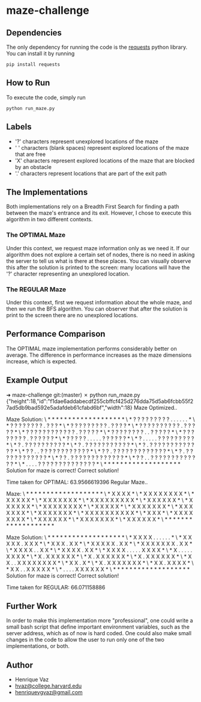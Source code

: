 # maze-challenge

## Dependencies

The only dependency for running the code is the [requests](http://docs.python-requests.org/en/master/) python library. You can install it by running

```
pip install requests
```

## How to Run

To execute the code, simply run

```
python run_maze.py
```

## Labels

- '?' characters represent unexplored locations of the maze
- ' ' characters (blank spaces) represent explored locations of the maze that are free
- 'X' characters represent explored locations of the maze that are blocked by an obstacle
- '.' characters represent locations that are part of the exit path

## The Implementations

Both implementations rely on a Breadth First Search for finding a path between the maze's entrance and its exit. However, I chose to execute this algorithm in two different contexts.

### The OPTIMAL Maze

Under this context, we request maze information only as we need it. If our algorithm does not explore a certain set of nodes, there is no need in asking the server to tell us what is there at these places. You can visually observe this after the solution is printed to the screen: many locations will have the '?' character representing an unexplored location.

### The REGULAR Maze

Under this context, first we request information about the whole maze, and then we run the BFS algorithm. You can observer that after the solution is print to the screen there are no unexplored locations.

## Performance Comparison

The OPTIMAL maze implementation performs considerably better on average. The difference in performance increases as the maze dimensions increase, which is expected.

## Example Output

➜  maze-challenge git:(master) ✗ python run_maze.py
{"height":18,"id":"f1dae6addabecdf255cbffcf425d276dda75d5ab6fcbb55f27ad5db9bad592e5adafdeb61cfabd6bf","width":18}
Maze Optimized..

Maze Solution:
\ * * * * * * * * * * * * * * * * * *   *
\ * ? ? ? ? ? ? ?     ?   ? . . . . . . *
\ * ? ? ? ? ? ? ? ?         . ?   ?   ? *
\ * ? ? ? ? ? ? ?     ?   ? .   ? ? ? ? *
\ * ? ? ? ? ? ? ? ?   ? ?   . ? ? ? ? ? *
\ * ? ? ? ? ? ? ? ? ? ? ? ? . ? ? ? ? ? *
\ * ? ? ? ? ? ? ?     ?   . . ? ? ? ? ? *
\ * ? ? ? ? ? ?     ?   ? . ? ? ? ? ? ? *
\ * ? ? ?   ?   ? . . . . . ? ? ? ? ? ? *
\ *   ?   . . . . . ? ?   ? ? ? ? ? ? ? *
\ *     ? . ?   ?     ?   ? ? ? ? ? ? ? *
\ * ?     . ?     ?   ? ? ? ? ? ? ? ? ? *
\ *     ? . ? ?   ? ? ? ? ? ? ? ? ? ? ? *
\ * ? ?   . .   ? ? ? ? ? ? ? ? ? ? ? ? *
\ *     ? ? . ? ? ? ? ? ? ? ? ? ? ? ? ? *
\ * ?       .   ? ? ? ? ? ? ? ? ? ? ? ? *
\ *   ?   ? . ? ? ? ? ? ? ? ? ? ? ? ? ? *
\ *   ? ? . . ? ? ? ? ? ? ? ? ? ? ? ? ? *
\ * . . . . ? ? ? ? ? ? ? ? ? ? ? ? ? ? *
\ *   * * * * * * * * * * * * * * * * * *
Solution for maze is correct!
Correct solution!

Time taken for OPTIMAL: 63.9566619396
Regular Maze..

Maze:
\ * * * * * * * * * * * * * * * * * *   *
\ *         X   X     X   X             *
\ * X X X       X X           X   X   X *
\ *         X         X   X     X     X *
\ * X   X     X   X     X     X   X     *
\ * X   X   X     X X   X X   X       X *
\ *   X       X X     X       X   X     *
\ *       X   X     X   X   X       X   *
\ * X   X   X   X           X X   X X   *
\ *   X             X X   X       X     *
\ *     X   X   X     X   X   X     X   *
\ * X       X     X   X X       X   X   *
\ *     X   X X   X X       X     X     *
\ * X X         X   X X X X   X X   X   *
\ *     X X   X                         *
\ * X           X X   X X   X   X   X   *
\ *   X   X   X           X     X X     *
\ *   X X     X   X   X     X       X   *
\ *         X X X       X     X   X     *
\ *   * * * * * * * * * * * * * * * * * *

Maze Solution:
\ * * * * * * * * * * * * * * * * * *   *
\ *         X   X     X   X . . . . . . *
\ * X X X       X X         . X   X   X *
\ *         X         X   X .   X     X *
\ * X   X     X   X     X   . X   X     *
\ * X   X   X     X X   X X . X       X *
\ *   X       X X     X   . . X   X     *
\ *       X   X     X   X . X       X   *
\ * X   X   X   X . . . . . X X   X X   *
\ *   X   . . . . . X X   X       X     *
\ *     X . X   X     X   X   X     X   *
\ * X     . X     X   X X       X   X   *
\ *     X . X X   X X       X     X     *
\ * X X   . .   X   X X X X   X X   X   *
\ *     X X . X                         *
\ * X       .   X X   X X   X   X   X   *
\ *   X   X . X           X     X X     *
\ *   X X . . X   X   X     X       X   *
\ * . . . . X X X       X     X   X     *
\ *   * * * * * * * * * * * * * * * * * *
Solution for maze is correct!
Correct solution!

Time taken for REGULAR: 66.071158886

## Further Work

In order to make this implementation more "professional", one could write a small bash script that define important environment variables, such as the server address, which as of now is hard coded. 
One could also make small changes in the code to allow the user to run only one of the two implementations, or both.

## Author

- Henrique Vaz
- hvaz@college.harvard.edu
- henriquevgvaz@gmail.com
